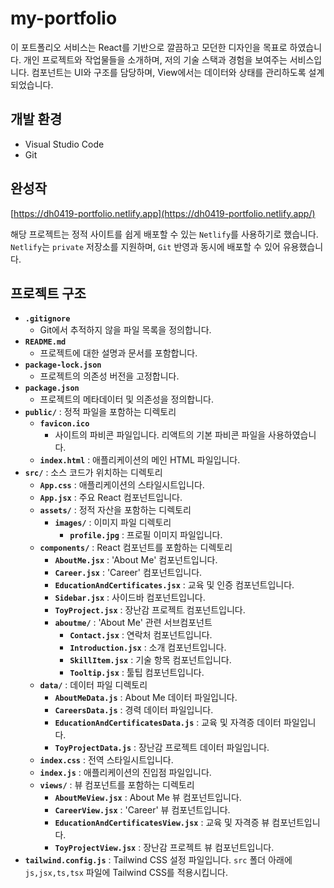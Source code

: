 # my-portfolio
이 포트폴리오 서비스는 React를 기반으로 깔끔하고 모던한 디자인을 목표로 하였습니다. 
개인 프로젝트와 작업물들을 소개하며, 저의 기술 스택과 경험을 보여주는 서비스입니다. 
컴포넌트는 UI와 구조를 담당하며, View에서는 데이터와 상태를 관리하도록 설계되었습니다.

## 개발 환경
* Visual Studio Code
* Git

## 완성작
[https://dh0419-portfolio.netlify.app](https://dh0419-portfolio.netlify.app/)

해당 프로젝트는 정적 사이트를 쉽게 배포할 수 있는 `Netlify`를 사용하기로 했습니다. 
`Netlify`는 `private` 저장소를 지원하며, `Git` 반영과 동시에 배포할 수 있어 유용했습니다.

## 프로젝트 구조
- **`.gitignore`**
  - Git에서 추적하지 않을 파일 목록을 정의합니다.
- **`README.md`**
  - 프로젝트에 대한 설명과 문서를 포함합니다.
- **`package-lock.json`**
  - 프로젝트의 의존성 버전을 고정합니다.
- **`package.json`**
  - 프로젝트의 메타데이터 및 의존성을 정의합니다.
- **`public/`** : 정적 파일을 포함하는 디렉토리
  - **`favicon.ico`**
    - 사이트의 파비콘 파일입니다. 리액트의 기본 파비콘 파일을 사용하였습니다.
  - **`index.html`** : 애플리케이션의 메인 HTML 파일입니다.
- **`src/`** : 소스 코드가 위치하는 디렉토리
  - **`App.css`** : 애플리케이션의 스타일시트입니다.
  - **`App.jsx`** : 주요 React 컴포넌트입니다.
  - **`assets/`** : 정적 자산을 포함하는 디렉토리
    - **`images/`** : 이미지 파일 디렉토리
      - **`profile.jpg`** : 프로필 이미지 파일입니다.
  - **`components/`** : React 컴포넌트를 포함하는 디렉토리
    - **`AboutMe.jsx`** : 'About Me' 컴포넌트입니다.
    - **`Career.jsx`** : 'Career' 컴포넌트입니다.
    - **`EducationAndCertificates.jsx`** : 교육 및 인증 컴포넌트입니다.
    - **`Sidebar.jsx`** : 사이드바 컴포넌트입니다.
    - **`ToyProject.jsx`** : 장난감 프로젝트 컴포넌트입니다.
    - **`aboutme/`** : 'About Me' 관련 서브컴포넌트
      - **`Contact.jsx`** : 연락처 컴포넌트입니다.
      - **`Introduction.jsx`** : 소개 컴포넌트입니다.
      - **`SkillItem.jsx`** : 기술 항목 컴포넌트입니다.
      - **`Tooltip.jsx`** : 툴팁 컴포넌트입니다.
  - **`data/`** : 데이터 파일 디렉토리
    - **`AboutMeData.js`** : About Me 데이터 파일입니다.
    - **`CareersData.js`** : 경력 데이터 파일입니다.
    - **`EducationAndCertificatesData.js`** : 교육 및 자격증 데이터 파일입니다.
    - **`ToyProjectData.js`** : 장난감 프로젝트 데이터 파일입니다.
  - **`index.css`** : 전역 스타일시트입니다.
  - **`index.js`** : 애플리케이션의 진입점 파일입니다.
  - **`views/`** : 뷰 컴포넌트를 포함하는 디렉토리
    - **`AboutMeView.jsx`** : About Me 뷰 컴포넌트입니다.
    - **`CareerView.jsx`** : 'Career' 뷰 컴포넌트입니다.
    - **`EducationAndCertificatesView.jsx`** : 교육 및 자격증 뷰 컴포넌트입니다.
    - **`ToyProjectView.jsx`** : 장난감 프로젝트 뷰 컴포넌트입니다.
- **`tailwind.config.js`** : Tailwind CSS 설정 파일입니다. `src` 폴더 아래에 `js,jsx,ts,tsx` 파일에 Tailwind CSS를 적용시킵니다.
